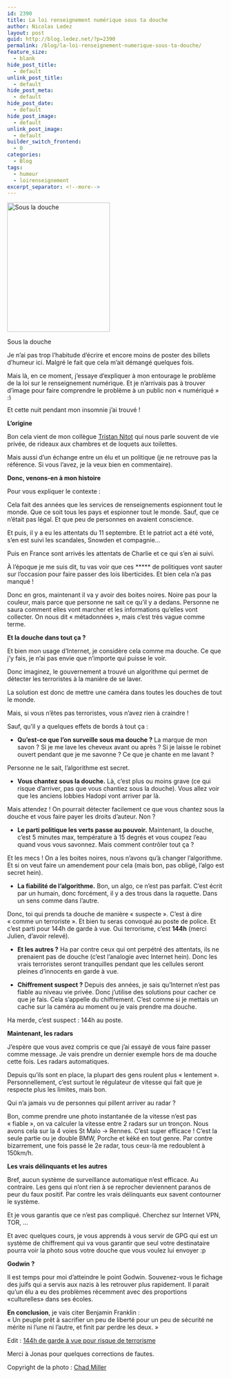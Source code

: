 ```yaml
---
id: 2390
title: La loi renseignement numérique sous ta douche
author: Nicolas Ledez
layout: post
guid: http://blog.ledez.net/?p=2390
permalink: /blog/la-loi-renseignement-numerique-sous-ta-douche/
feature_size:
  - blank
hide_post_title:
  - default
unlink_post_title:
  - default
hide_post_meta:
  - default
hide_post_date:
  - default
hide_post_image:
  - default
unlink_post_image:
  - default
builder_switch_frontend:
  - 0
categories:
  - Blog
tags:
  - humeur
  - loirenseignement
excerpt_separator: <!--more-->
---
```

<div id="attachment_2394" style="width: 248px" class="wp-caption alignnone">
  <a href="{{ site.url }}/images/2015/05/266043885_4eead59f06_z.jpg"><img class="size-medium wp-image-2394" src="{{ site.url }}/images/2015/05/266043885_4eead59f06_z-238x300.jpg" alt="Sous la douche" width="238" height="300" srcset="{{ site.url }}/images/2015/05/266043885_4eead59f06_z-238x300.jpg 238w, {{ site.url }}/images/2015/05/266043885_4eead59f06_z.jpg 508w" sizes="(max-width: 238px) 100vw, 238px" /></a>
  
  <p class="wp-caption-text">
    Sous la douche
  </p>
</div>

Je n&rsquo;ai pas trop l&rsquo;habitude d&rsquo;écrire et encore moins de poster des billets d&rsquo;humeur ici. Malgré le fait que cela m&rsquo;ait démangé quelques fois.

Mais là, en ce moment, j&rsquo;essaye d&rsquo;expliquer à mon entourage le problème de la loi sur le renseignement numérique. Et je n&rsquo;arrivais pas à trouver d&rsquo;image pour faire comprendre le problème à un public non &laquo;&nbsp;numériqué&nbsp;&raquo; <img src="{{ site.url }}/images/smilies/simple-smile.png" alt=":)" class="wp-smiley" style="height: 1em; max-height: 1em;" />

Et cette nuit pendant mon insomnie j&rsquo;ai trouvé !

<!--more-->

**L&rsquo;origine**

Bon cela vient de mon collègue [Tristan Nitot][1] qui nous parle souvent de vie privée, de rideaux aux chambres et de loquets aux toilettes.

Mais aussi d&rsquo;un échange entre un élu et un politique (je ne retrouve pas la référence. Si vous l&rsquo;avez, je la veux bien en commentaire).

**Donc, venons-en à mon histoire**

Pour vous expliquer le contexte :

Cela fait des années que les services de renseignements espionnent tout le monde. Que ce soit tous les pays et espionner tout le monde. Sauf, que ce n&rsquo;était pas légal. Et que peu de personnes en avaient conscience.

Et puis, il y a eu les attentats du 11 septembre. Et le patriot act a été voté, s&rsquo;en est suivi les scandales, Snowden et compagnie&#8230;

Puis en France sont arrivés les attentats de Charlie et ce qui s&rsquo;en ai suivi.

À l&rsquo;époque je me suis dit, tu vas voir que ces \***** de politiques vont sauter sur l&rsquo;occasion pour faire passer des lois liberticides. Et bien cela n&rsquo;a pas manqué !

Donc en gros, maintenant il va y avoir des boites noires. Noire pas pour la couleur, mais parce que personne ne sait ce qu&rsquo;il y a dedans. Personne ne saura comment elles vont marcher et les informations qu&rsquo;elles vont collecter. On nous dit &laquo;&nbsp;métadonnées&nbsp;&raquo;, mais c&rsquo;est très vague comme terme.

**Et la douche dans tout ça ?**

Et bien mon usage d&rsquo;Internet, je considère cela comme ma douche. Ce que j&rsquo;y fais, je n&rsquo;ai pas envie que n&rsquo;importe qui puisse le voir.

Donc imaginez, le gouvernement a trouvé un algorithme qui permet de détecter les terroristes à la manière de se laver.

La solution est donc de mettre une caméra dans toutes les douches de tout le monde.

Mais, si vous n&rsquo;êtes pas terroristes, vous n&rsquo;avez rien à craindre !

Sauf, qu&rsquo;il y a quelques effets de bords à tout ça :

* **Qu&rsquo;est-ce que l&rsquo;on surveille sous ma douche ?** La marque de mon savon ? Si je me lave les cheveux avant ou après ? Si je laisse le robinet ouvert pendant que je me savonne ? Ce que je chante en me lavant ?

Personne ne le sait, l&rsquo;algorithme est secret.

* **Vous chantez sous la douche.** Là, c&rsquo;est plus ou moins grave (ce qui risque d&rsquo;arriver, pas que vous chantiez sous la douche). Vous allez voir que les anciens lobbies Hadopi vont arriver par là.

Mais attendez ! On pourrait détecter facilement ce que vous chantez sous la douche et vous faire payer les droits d&rsquo;auteur. Non ?

* **Le parti politique les verts passe au pouvoir.** Maintenant, la douche, c&rsquo;est 5 minutes max, température à 15 degrés et vous coupez l&rsquo;eau quand vous vous savonnez. Mais comment contrôler tout ça ?

Et les mecs ! On a les boites noires, nous n&rsquo;avons qu&rsquo;à changer l&rsquo;algorithme. Et si on veut faire un amendement pour cela (mais bon, pas obligé, l’algo est secret hein).

* **La fiabilité de l&rsquo;algorithme.** Bon, un algo, ce n&rsquo;est pas parfait. C&rsquo;est écrit par un humain, donc forcément, il y a des trous dans la raquette. Dans un sens comme dans l&rsquo;autre.

Donc, toi qui prends ta douche de manière &laquo;&nbsp;suspecte&nbsp;&raquo;. C&rsquo;est à dire &laquo;&nbsp;comme un terroriste&nbsp;&raquo;. Et bien tu seras convoqué au poste de police. Et c&rsquo;est parti pour 144h de garde à vue. Oui terrorisme, c&rsquo;est **144h** (merci Julien, d&rsquo;avoir relevé).

* **Et les autres ?** Ha par contre ceux qui ont perpétré des attentats, ils ne prenaient pas de douche (c&rsquo;est l&rsquo;analogie avec Internet hein). Donc les vrais terroristes seront tranquilles pendant que les cellules seront pleines d&rsquo;innocents en garde à vue.

* **Chiffrement suspect ?** Depuis des années, je sais qu&rsquo;Internet n&rsquo;est pas fiable au niveau vie privée. Donc j&rsquo;utilise des solutions pour cacher ce que je fais. Cela s&rsquo;appelle du chiffrement. C&rsquo;est comme si je mettais un cache sur la caméra au moment ou je vais prendre ma douche.

Ha merde, c&rsquo;est suspect : 144h au poste.

**Maintenant, les radars**

J&rsquo;espère que vous avez compris ce que j&rsquo;ai essayé de vous faire passer comme message. Je vais prendre un dernier exemple hors de ma douche cette fois. Les radars automatiques.

Depuis qu&rsquo;ils sont en place, la plupart des gens roulent plus &laquo;&nbsp;lentement&nbsp;&raquo;. Personnellement, c&rsquo;est surtout le régulateur de vitesse qui fait que je respecte plus les limites, mais bon.

Qui n&rsquo;a jamais vu de personnes qui pillent arriver au radar ?

Bon, comme prendre une photo instantanée de la vitesse n&rsquo;est pas &laquo;&nbsp;fiable&nbsp;&raquo;, on va calculer la vitesse entre 2 radars sur un tronçon. Nous avons cela sur la 4 voies St Malo -> Rennes. C&rsquo;est super efficace ! C&rsquo;est la seule partie ou je double BMW, Porche et kéké en tout genre. Par contre bizarrement, une fois passé le 2e radar, tous ceux-là me redoublent à 150km/h.

**Les vrais délinquants et les autres**

Bref, aucun système de surveillance automatique n&rsquo;est efficace. Au contraire. Les gens qui n&rsquo;ont rien à se reprocher deviennent paranos de peur du faux positif. Par contre les vrais délinquants eux savent contourner le système.

Et je vous garantis que ce n&rsquo;est pas compliqué. Cherchez sur Internet VPN, TOR, &#8230;

Et avec quelques cours, je vous apprends à vous servir de GPG qui est un système de chiffrement qui va vous garantir que seul votre destinataire pourra voir la photo sous votre douche que vous voulez lui envoyer :p

**Godwin ?**

Il est temps pour moi d’atteindre le point Godwin. Souvenez-vous le fichage des juifs qui a servis aux nazis à les retrouver plus rapidement. Il parait qu’un élu a eu des problèmes récemment avec des proportions «culturelles» dans ses écoles.

**En conclusion**, je vais citer Benjamin Franklin :  
&laquo;&nbsp;Un peuple prêt à sacrifier un peu de liberté pour un peu de sécurité ne mérite ni l&rsquo;une ni l&rsquo;autre, et finit par perdre les deux.&nbsp;&raquo;

Edit : [144h de garde à vue pour risque de terrorisme][2]

Merci à Jonas pour quelques corrections de fautes.

Copyright de la photo : [Chad Miller][3]

 [1]: https://twitter.com/nitot
 [2]: http://vosdroits.service-public.fr/particuliers/F14837.xhtml
 [3]: https://www.flickr.com/photos/51035573981@N01/266043885
